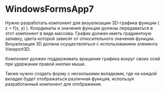 # WindowsFormsApp7
Нужно разработать компонент для визуализации 3D-графика функции \( z = f(x, y) \). Координаты и значения функции должны передаваться в этот компонент в виде массива. График должен иметь градиентную заливку, цвета которой зависят от относительного значения функции. Визуализация 3D должна осуществляться с использованием элемента Viewport3D.

Компонент должен поддерживать вращение графика вокруг своих осей при удержании правой кнопки мыши.

Также нужно создать форму с несколькими вкладками, где на каждой вкладке будет отображаться различная функция, используя разработанный компонент для отображения.
